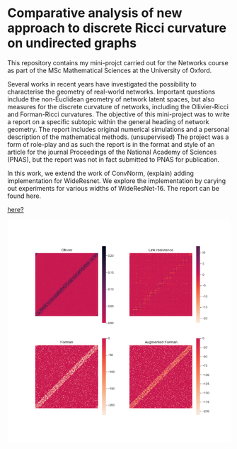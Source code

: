 # Comparative analysis of new approach to discrete Ricci curvature on undirected graphs

This repository contains my mini-projct carried out for the Networks course as part of the MSc Mathematical Sciences at the University of Oxford.

Several works in recent years have investigated the possibility to characterise the geometry of real-world networks.
Important questions include the non-Euclidean geometry of network latent spaces, but also measures for the discrete curvature of networks, including the Ollivier-Ricci and Forman-Ricci curvatures.
The objective of this mini-project was to write a report on a specific subtopic within the general heading of network geometry.
The report includes original numerical simulations and a personal description of the mathematical methods.
(unsupervised)
The project was a form of role-play and as such the report is in the format and style of an article for the journal Proceedings of the National Academy of Sciences (PNAS), but the report was not in fact submitted to PNAS for publication.





In this work, we extend the work of ConvNorm, (explain) adding implementation for WideResnet. We explore the implementation by carying out experiments for various widths of WideResNet-16. The report can be found here.







[here?](Comparative%20analysis%20of%20new%20approach%20to%20discrete%20Ricci%20curvature%20on%20undirected%20graphs.pdf)

![plot](./scripts/WS-1000-100-0.5.png)









